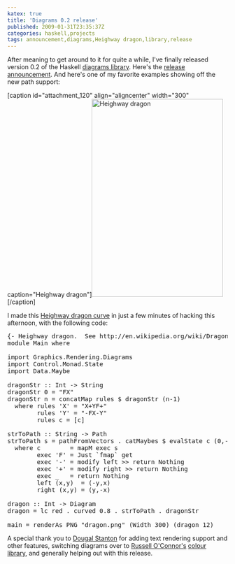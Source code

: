 ```yaml
---
katex: true
title: 'Diagrams 0.2 release'
published: 2009-01-31T23:35:37Z
categories: haskell,projects
tags: announcement,diagrams,Heighway dragon,library,release
---
```


After meaning to get around to it for quite a while, I've finally released version 0.2 of the Haskell <a href="http://code.haskell.org/diagrams/">diagrams library</a>.  Here's the <a href="http://www.haskell.org//pipermail/haskell-cafe/2009-January/054669.html">release announcement</a>. And here's one of my favorite examples showing off the new path support:

[caption id="attachment_120" align="aligncenter" width="300" caption="Heighway dragon"]<img src="http://byorgey.files.wordpress.com/2009/01/dragon.png" alt="Heighway dragon" title="dragon" width="300" height="453" class="size-full wp-image-120" />[/caption]

I made this <a href="http://en.wikipedia.org/wiki/Dragon_curve">Heighway dragon curve</a> in just a few minutes of hacking this afternoon, with the following code:

<pre>
{- Heighway dragon.  See http://en.wikipedia.org/wiki/Dragon_curve. -}
module Main where

import Graphics.Rendering.Diagrams
import Control.Monad.State
import Data.Maybe

dragonStr :: Int -&gt; String
dragonStr 0 = "FX"
dragonStr n = concatMap rules $ dragonStr (n-1)
  where rules 'X' = "X+YF+"
        rules 'Y' = "-FX-Y"
        rules c = [c]

strToPath :: String -&gt; Path
strToPath s = pathFromVectors . catMaybes $ evalState c (0,-1)
  where c        = mapM exec s
        exec 'F' = Just `fmap` get
        exec '-' = modify left &gt;&gt; return Nothing
        exec '+' = modify right &gt;&gt; return Nothing
        exec _   = return Nothing
        left (x,y)  = (-y,x)
        right (x,y) = (y,-x)

dragon :: Int -&gt; Diagram
dragon = lc red . curved 0.8 . strToPath . dragonStr

main = renderAs PNG "dragon.png" (Width 300) (dragon 12)
</pre>

A special thank you to <a href="http://www.dougalstanton.net/blog/">Dougal Stanton</a> for adding text rendering support and other features, switching diagrams over to <a href="http://r6.ca/">Russell O'Connor's</a> <a href="http://hackage.haskell.org/cgi-bin/hackage-scripts/package/colour">colour library</a>, and generally helping out with this release.

